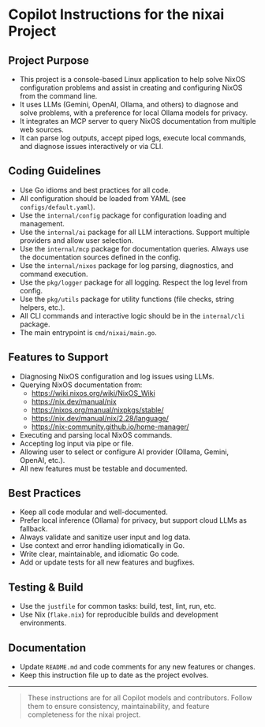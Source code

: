 # Copilot Instructions for the nixai Project

## Project Purpose
- This project is a console-based Linux application to help solve NixOS configuration problems and assist in creating and configuring NixOS from the command line.
- It uses LLMs (Gemini, OpenAI, Ollama, and others) to diagnose and solve problems, with a preference for local Ollama models for privacy.
- It integrates an MCP server to query NixOS documentation from multiple web sources.
- It can parse log outputs, accept piped logs, execute local commands, and diagnose issues interactively or via CLI.

## Coding Guidelines
- Use Go idioms and best practices for all code.
- All configuration should be loaded from YAML (see `configs/default.yaml`).
- Use the `internal/config` package for configuration loading and management.
- Use the `internal/ai` package for all LLM interactions. Support multiple providers and allow user selection.
- Use the `internal/mcp` package for documentation queries. Always use the documentation sources defined in the config.
- Use the `internal/nixos` package for log parsing, diagnostics, and command execution.
- Use the `pkg/logger` package for all logging. Respect the log level from config.
- Use the `pkg/utils` package for utility functions (file checks, string helpers, etc.).
- All CLI commands and interactive logic should be in the `internal/cli` package.
- The main entrypoint is `cmd/nixai/main.go`.

## Features to Support
- Diagnosing NixOS configuration and log issues using LLMs.
- Querying NixOS documentation from:
  - https://wiki.nixos.org/wiki/NixOS_Wiki
  - https://nix.dev/manual/nix
  - https://nixos.org/manual/nixpkgs/stable/
  - https://nix.dev/manual/nix/2.28/language/
  - https://nix-community.github.io/home-manager/
- Executing and parsing local NixOS commands.
- Accepting log input via pipe or file.
- Allowing user to select or configure AI provider (Ollama, Gemini, OpenAI, etc.).
- All new features must be testable and documented.

## Best Practices
- Keep all code modular and well-documented.
- Prefer local inference (Ollama) for privacy, but support cloud LLMs as fallback.
- Always validate and sanitize user input and log data.
- Use context and error handling idiomatically in Go.
- Write clear, maintainable, and idiomatic Go code.
- Add or update tests for all new features and bugfixes.

## Testing & Build
- Use the `justfile` for common tasks: build, test, lint, run, etc.
- Use Nix (`flake.nix`) for reproducible builds and development environments.

## Documentation
- Update `README.md` and code comments for any new features or changes.
- Keep this instruction file up to date as the project evolves.

---

> These instructions are for all Copilot models and contributors. Follow them to ensure consistency, maintainability, and feature completeness for the nixai project.
